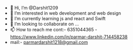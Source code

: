 - 👋 Hi, I’m @Darshit1209
- 👀 I’m interested in web development and web design 
- 🌱 I’m currently learning js and react and Swift 
- 💞️ I’m looking to collaborate on ...
- 📫 How to reach me cont:- 6351044365
-https://www.linkedin.com/in/parmar-darshit-714458238
- mail:- parmardarshit1218@gmail.com
<!---
Darshit1209/Darshit1209 is a ✨ special ✨ repository because its `README.md` (this file) appears on your GitHub profile.
You can click the Preview link to take a look at your changes.
--->
